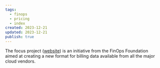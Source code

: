 ```yaml
---
tags:
  - finops
  - pricing
  - index
created: 2023-12-21
updated: 2023-12-21
publish: true
---
```

The focus project ([website](focus.finops.org)) is an initiative from the FinOps Foundation aimed at creating a new format for billing data available from all the major cloud vendors. 